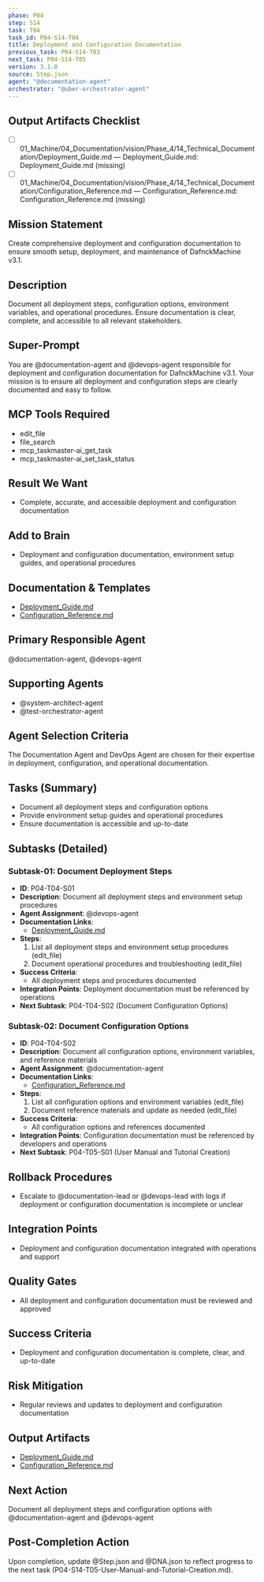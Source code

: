 ```yaml
---
phase: P04
step: S14
task: T04
task_id: P04-S14-T04
title: Deployment and Configuration Documentation
previous_task: P04-S14-T03
next_task: P04-S14-T05
version: 3.1.0
source: Step.json
agent: "@documentation-agent"
orchestrator: "@uber-orchestrator-agent"
---
```

## Output Artifacts Checklist
- [ ] 01_Machine/04_Documentation/vision/Phase_4/14_Technical_Documentation/Deployment_Guide.md — Deployment_Guide.md: Deployment_Guide.md (missing)
- [ ] 01_Machine/04_Documentation/vision/Phase_4/14_Technical_Documentation/Configuration_Reference.md — Configuration_Reference.md: Configuration_Reference.md (missing)

## Mission Statement
Create comprehensive deployment and configuration documentation to ensure smooth setup, deployment, and maintenance of DafnckMachine v3.1.

## Description
Document all deployment steps, configuration options, environment variables, and operational procedures. Ensure documentation is clear, complete, and accessible to all relevant stakeholders.

## Super-Prompt
You are @documentation-agent and @devops-agent responsible for deployment and configuration documentation for DafnckMachine v3.1. Your mission is to ensure all deployment and configuration steps are clearly documented and easy to follow.

## MCP Tools Required
- edit_file
- file_search
- mcp_taskmaster-ai_get_task
- mcp_taskmaster-ai_set_task_status

## Result We Want
- Complete, accurate, and accessible deployment and configuration documentation

## Add to Brain
- Deployment and configuration documentation, environment setup guides, and operational procedures

## Documentation & Templates
- [Deployment_Guide.md](mdc:01_Machine/04_Documentation/vision/Phase_4/14_Technical_Documentation/Deployment_Guide.md)
- [Configuration_Reference.md](mdc:01_Machine/04_Documentation/vision/Phase_4/14_Technical_Documentation/Configuration_Reference.md)

## Primary Responsible Agent
@documentation-agent, @devops-agent

## Supporting Agents
- @system-architect-agent
- @test-orchestrator-agent

## Agent Selection Criteria
The Documentation Agent and DevOps Agent are chosen for their expertise in deployment, configuration, and operational documentation.

## Tasks (Summary)
- Document all deployment steps and configuration options
- Provide environment setup guides and operational procedures
- Ensure documentation is accessible and up-to-date

## Subtasks (Detailed)
### Subtask-01: Document Deployment Steps
- **ID**: P04-T04-S01
- **Description**: Document all deployment steps and environment setup procedures
- **Agent Assignment**: @devops-agent
- **Documentation Links**:
  - [Deployment_Guide.md](mdc:01_Machine/04_Documentation/vision/Phase_4/14_Technical_Documentation/Deployment_Guide.md)
- **Steps**:
    1. List all deployment steps and environment setup procedures (edit_file)
    2. Document operational procedures and troubleshooting (edit_file)
- **Success Criteria**:
    - All deployment steps and procedures documented
- **Integration Points**: Deployment documentation must be referenced by operations
- **Next Subtask**: P04-T04-S02 (Document Configuration Options)

### Subtask-02: Document Configuration Options
- **ID**: P04-T04-S02
- **Description**: Document all configuration options, environment variables, and reference materials
- **Agent Assignment**: @documentation-agent
- **Documentation Links**:
  - [Configuration_Reference.md](mdc:01_Machine/04_Documentation/vision/Phase_4/14_Technical_Documentation/Configuration_Reference.md)
- **Steps**:
    1. List all configuration options and environment variables (edit_file)
    2. Document reference materials and update as needed (edit_file)
- **Success Criteria**:
    - All configuration options and references documented
- **Integration Points**: Configuration documentation must be referenced by developers and operations
- **Next Subtask**: P04-T05-S01 (User Manual and Tutorial Creation)

## Rollback Procedures
- Escalate to @documentation-lead or @devops-lead with logs if deployment or configuration documentation is incomplete or unclear

## Integration Points
- Deployment and configuration documentation integrated with operations and support

## Quality Gates
- All deployment and configuration documentation must be reviewed and approved

## Success Criteria
- Deployment and configuration documentation is complete, clear, and up-to-date

## Risk Mitigation
- Regular reviews and updates to deployment and configuration documentation

## Output Artifacts
- [Deployment_Guide.md](mdc:01_Machine/04_Documentation/vision/Phase_4/14_Technical_Documentation/Deployment_Guide.md)
- [Configuration_Reference.md](mdc:01_Machine/04_Documentation/vision/Phase_4/14_Technical_Documentation/Configuration_Reference.md)

## Next Action
Document all deployment steps and configuration options with @documentation-agent and @devops-agent

## Post-Completion Action
Upon completion, update @Step.json and @DNA.json to reflect progress to the next task (P04-S14-T05-User-Manual-and-Tutorial-Creation.md). 